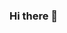 ### Hi there 👋

<!--
**KusalNayanajith99/KusalNayanajith99** is a ✨ _special_ ✨ repository because its `README.md` (this file) appears on your GitHub profile.

Hello I am a ponnayak

Here are some ideas to get you started:

- 🔭 I’m currently working on ...
- 🌱 I’m currently learning ...
- 👯 I’m looking to collaborate on ...
- 🤔 I’m looking for help with ...
- 💬 Ask me about ...
- 📫 How to reach me: ...
- 😄 Pronouns: ...
- ⚡ Fun fact: ...
-->
